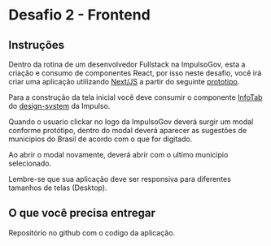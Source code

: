# Desafio 2 - Frontend

## Instruções

Dentro da rotina de um desenvolvedor Fullstack na ImpulsoGov, esta a criação e consumo de componentes React, por isso neste desafio, você irá criar uma aplicação utilizando [Next/JS](https://nextjs.org/docs/getting-started) a partir do seguinte [prototipo](https://www.figma.com/file/ux4KtnNSnMSH4zGEprYl1j/Desafio-Frontend-20220102?node-id=0%3A1&t=lId35rBcsBl8uflT-0).

Para a construção da tela inicial você deve consumir o componente [InfoTab](https://designsystem.impulsogov.org/?path=/story/componentes-infotab--default) do [design-system](https://www.npmjs.com/package/@impulsogov/design-system) da Impulso.

Quando o usuario clickar no logo da ImpulsoGov deverá surgir um modal conforme protótipo, dentro do modal deverá aparecer as sugestões de municipios do Brasil de acordo com o que for digitado.

Ao abrir o modal novamente, deverá abrir com o ultimo municipio selecionado.

Lembre-se que sua aplicação deve ser responsiva para diferentes tamanhos de telas (Desktop).

## O que você precisa entregar

Repositório no github com o codigo da aplicação.